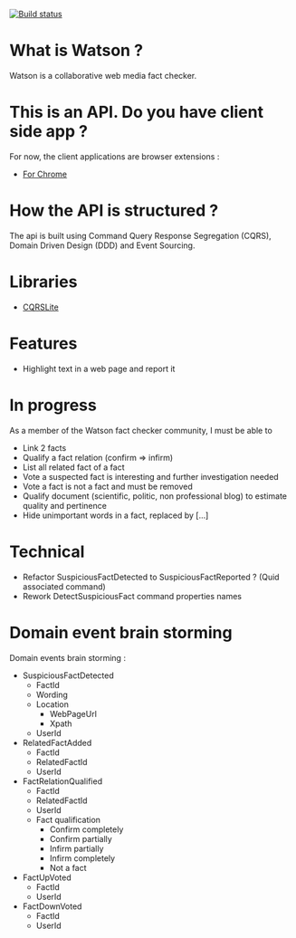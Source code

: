 [![Build status](https://ci.appveyor.com/api/projects/status/uw4n1wgl996vdm4h?svg=true)](https://ci.appveyor.com/project/pierregillon/watson-api)

# What is Watson ?
Watson is a collaborative web media fact checker.

# This is an API. Do you have client side app ?
For now, the client applications are browser extensions :
* [For Chrome](https://github.com/pierregillon/Watson.Pluggins.Chrome)

# How the API is structured ?
The api is built using Command Query Response Segregation (CQRS), Domain Driven Design (DDD) and Event Sourcing.

# Libraries
* [CQRSLite](https://github.com/gautema/CQRSlite)

# Features
- Highlight text in a web page and report it

# In progress
As a member of the Watson fact checker community, I must be able to
- Link 2 facts
- Qualify a fact relation (confirm => infirm)
- List all related fact of a fact
- Vote a suspected fact is interesting and further investigation needed
- Vote a fact is not a fact and must be removed
- Qualify document (scientific, politic, non professional blog) to estimate quality and pertinence
- Hide unimportant words in a fact, replaced by [...]

# Technical
- Refactor SuspiciousFactDetected to SuspiciousFactReported ? (Quid associated command)
- Rework DetectSuspiciousFact command properties names

# Domain event brain storming
Domain events brain storming :
* SuspiciousFactDetected
    * FactId
    * Wording
    * Location
        * WebPageUrl
        * Xpath
    * UserId
* RelatedFactAdded
    * FactId
    * RelatedFactId
    * UserId
* FactRelationQualified
    * FactId
    * RelatedFactId
    * UserId
    * Fact qualification
        * Confirm completely
        * Confirm partially
        * Infirm partially
        * Infirm completely
        * Not a fact
* FactUpVoted
    * FactId
    * UserId
* FactDownVoted
    * FactId
    * UserId